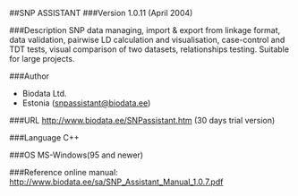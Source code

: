 ##SNP ASSISTANT
###Version
1.0.11 (April 2004)

###Description
SNP data managing, import & export from linkage format, data validation, pairwise LD calculation and visualisation, case-control and TDT tests, visual comparison of two datasets, relationships testing. Suitable for large projects.

###Author
* Biodata Ltd.
* Estonia (snpassistant@biodata.ee)

###URL
http://www.biodata.ee/SNPassistant.htm (30 days trial version)

###Language
C++

###OS
MS-Windows(95 and newer)

###Reference
online manual: http://www.biodata.ee/sa/SNP_Assistant_Manual_1.0.7.pdf


